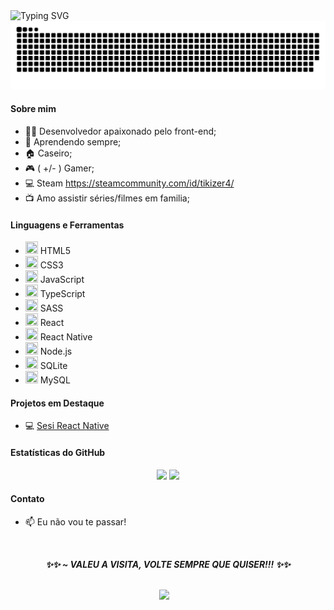 <div align="center" style="display: inline-block;">
  <img src="https://readme-typing-svg.herokuapp.com?font=Pacifico&color=%ffffff&size=48&center=true&vCenter=true&width=1200&height=100&lines=Olá!;+Seja+bem+vindo+ao+meu+github+do+Senai!📚;+Tudo+bem+com+você?😄" alt="Typing SVG" style="display: inline-block;">
</div>

<br>

<div align="center">

<picture>
  <source media="(prefers-color-scheme: dark)" srcset="https://github.com/ProfMthLuiz/ProfMthLuiz/blob/output/github-contribution-grid-snake-dark.svg">
  <source media="(prefers-color-scheme: light)" srcset="https://github.com/ProfMthLuiz/ProfMthLuiz/blob/output/github-contribution-grid-snake.svg">
  <img alt="github contribution grid snake animation" src="https://raw.githubusercontent.com/platane/platane/output/github-contribution-grid-snake.svg">
</picture>

</div>


#### Sobre mim
- 👨‍💻 Desenvolvedor apaixonado pelo front-end;
- 🌱 Aprendendo sempre;
- 🏠 Caseiro;
- 🎮 ( +/- ) Gamer;
- 💻 Steam https://steamcommunity.com/id/tikizer4/
- 📺 Amo assistir séries/filmes em familia;

#### Linguagens e Ferramentas
- <img src="https://cdn.jsdelivr.net/gh/devicons/devicon/icons/html5/html5-original-wordmark.svg" width="20" height="20"/> HTML5
- <img src="https://cdn.jsdelivr.net/gh/devicons/devicon/icons/css3/css3-original-wordmark.svg" width="20" height="20"/> CSS3
- <img src="https://cdn.jsdelivr.net/gh/devicons/devicon/icons/javascript/javascript-plain.svg" width="20" height="20"/> JavaScript
- <img src="https://cdn.jsdelivr.net/gh/devicons/devicon/icons/typescript/typescript-original.svg" width="20" height="20"/> TypeScript
- <img src="https://cdn.jsdelivr.net/gh/devicons/devicon/icons/sass/sass-original.svg" width="20" height="20"/> SASS
- <img src="https://cdn.jsdelivr.net/gh/devicons/devicon/icons/react/react-original.svg" width="20" height="20"/> React
- <img src="https://cdn.jsdelivr.net/gh/devicons/devicon/icons/react/react-original.svg" width="20" height="20"/> React Native
- <img src="https://cdn.jsdelivr.net/gh/devicons/devicon/icons/nodejs/nodejs-plain-wordmark.svg" width="20" height="20"/> Node.js
- <img src="https://cdn.jsdelivr.net/gh/devicons/devicon/icons/sqlite/sqlite-original-wordmark.svg" width="20" height="20"/> SQLite
- <img src="https://cdn.jsdelivr.net/gh/devicons/devicon/icons/mysql/mysql-original-wordmark.svg" width="20" height="20"/> MySQL

#### Projetos em Destaque
- 💻 [Sesi React Native](https://github.com/ProfMthLuiz/SesiReactNative) <br>

#### Estatísticas do GitHub
<div align="center">
  <a href="https://github.com/ProfMthLuiz/ProfMthLuiz"></a>
  <img height="180em" src="https://github-readme-stats.vercel.app/api?username=ProfMthLuiz&show_icons=true&theme=cobalt&include_all_commits=true&count_private=true"/>
  <img height="180em" src="https://github-readme-stats.vercel.app/api/top-langs/?username=ProfMthLuiz&layout=compact&langs_count=7&theme=cobalt"/>
</div>

#### Contato
- 📫 Eu não vou te passar!

<br>
<p align="center"><i><strong> ✨✨ ~ VALEU A VISITA, VOLTE SEMPRE QUE QUISER!!! ✨✨</strong></i></p> <br>
<div align="center">
<img src="https://media.giphy.com/media/hvRJCLFzcasrR4ia7z/giphy.gif" width="28" style="display: inline-block;">
</div>


